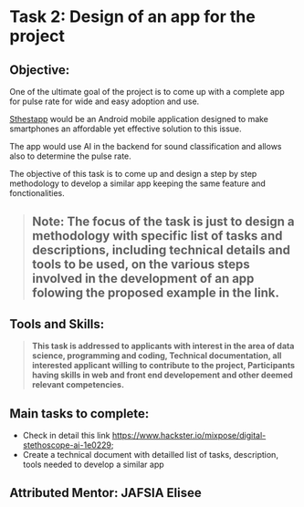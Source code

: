 # Task 2: Design of an app for the project 

## Objective: 
One of the ultimate goal of the project is to come up with a complete app for pulse rate for wide and easy adoption and use.

[Sthestapp](https://www.hackster.io/mixpose/digital-stethoscope-ai-1e0229) would be an Android mobile application designed to make smartphones
an affordable yet effective solution to this issue.

The app would use AI in the backend for sound classification and allows also to determine the pulse rate.

The objective of this task is to come up and design a step by step methodology to  develop a similar app keeping the same feature and fonctionalities.

> ## **Note:** The focus of the task is just to design a methodology with specific list of tasks and descriptions, including technical details and tools to be used, on the various steps involved in the development of an app folowing the proposed example in the link.  


## Tools and Skills: 
>**This task is addressed to applicants with interest in the area of data science, programming and coding, Technical documentation, all interested applicant willing to contribute to the project, Participants having skills in web and front end developement and other deemed relevant competencies.**

## Main tasks to complete:
- Check in detail this link https://www.hackster.io/mixpose/digital-stethoscope-ai-1e0229;
- Create a technical document with detailled list of tasks, description, tools needed to develop a similar app

## Attributed Mentor: JAFSIA Elisee

